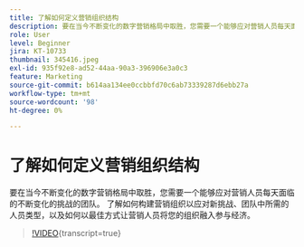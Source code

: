 ```yaml
---
title: 了解如何定义营销组织结构
description: 要在当今不断变化的数字营销格局中取胜，您需要一个能够应对营销人员每天面临的不断变化的挑战的团队。
role: User
level: Beginner
jira: KT-10733
thumbnail: 345416.jpeg
exl-id: 935f92e8-ad52-44aa-90a3-396906e3a0c3
feature: Marketing
source-git-commit: b614aa134ee0ccbbfd70c6ab73339287d6ebb27a
workflow-type: tm+mt
source-wordcount: '98'
ht-degree: 0%

---
```


# 了解如何定义营销组织结构

要在当今不断变化的数字营销格局中取胜，您需要一个能够应对营销人员每天面临的不断变化的挑战的团队。 了解如何构建营销组织以应对新挑战、团队中所需的人员类型，以及如何以最佳方式让营销人员将您的组织融入参与经济。

>[!VIDEO](https://video.tv.adobe.com/v/3413389/?quality=12&learn=on&captions=chi_hans){transcript=true}
